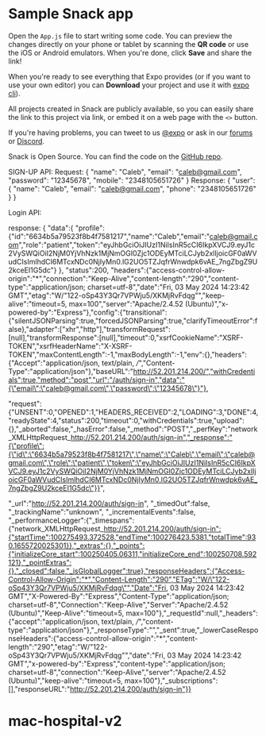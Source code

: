 # Sample Snack app

Open the `App.js` file to start writing some code. You can preview the changes directly on your phone or tablet by scanning the **QR code** or use the iOS or Android emulators. When you're done, click **Save** and share the link!

When you're ready to see everything that Expo provides (or if you want to use your own editor) you can **Download** your project and use it with [expo cli](https://docs.expo.dev/get-started/installation/#expo-cli)).

All projects created in Snack are publicly available, so you can easily share the link to this project via link, or embed it on a web page with the `<>` button.

If you're having problems, you can tweet to us [@expo](https://twitter.com/expo) or ask in our [forums](https://forums.expo.dev/c/expo-dev-tools/61) or [Discord](https://chat.expo.dev/).

Snack is Open Source. You can find the code on the [GitHub repo](https://github.com/expo/snack).

SIGN-UP API:
Request:
{
  "name": "Caleb",
  "email": "caleb@gmail.com",
  "password": "12345678",
  "mobile": "2348105651726"
}
Response:
{
  "user": {
    "name": "Caleb",
    "email": "caleb@gmail.com",
    "phone": "2348105651726"
  }
}

Login API:

response:
{
  "data":{
        "profile":{"id":"6634b5a79523f8b4f7581217","name":"Caleb","email":"caleb@gmail.com","role":"patient","token":"eyJhbGciOiJIUzI1NiIsInR5cCI6IkpXVCJ9.eyJ1c2VySWQiOiI2NjM0YjVhNzk1MjNmOGI0Zjc1ODEyMTciLCJyb2xlIjoicGF0aWVudCIsImlhdCI6MTcxNDc0NjIyMn0.lG2UO5TZJqfrWnwdpk6vAE_7ngZbgZ9U2kceEI1G5dc"}
       },
  "status":200,
  "headers":{"access-control-allow-origin":"*","connection":"Keep-Alive","content-length":"290","content-type":"application/json; charset=utf-8","date":"Fri, 03 May 2024 14:23:42 GMT","etag":"W/\"122-oSp43Y3Qr7VPWju5/XKMjRvFdqg\"","keep-alive":"timeout=5, max=100","server":"Apache/2.4.52 (Ubuntu)","x-powered-by":"Express"},"config":{"transitional":{"silentJSONParsing":true,"forcedJSONParsing":true,"clarifyTimeoutError":false},"adapter":["xhr","http"],"transformRequest":[null],"transformResponse":[null],"timeout":0,"xsrfCookieName":"XSRF-TOKEN","xsrfHeaderName":"X-XSRF-TOKEN","maxContentLength":-1,"maxBodyLength":-1,"env":{},"headers":{"Accept":"application/json, text/plain, */*","Content-Type":"application/json"},"baseURL":"http://52.201.214.200/","withCredentials":true,"method":"post","url":"/auth/sign-in","data":"{\"email\":\"caleb@gmail.com\",\"password\":\"12345678\"}"},
  
  "request":{"UNSENT":0,"OPENED":1,"HEADERS_RECEIVED":2,"LOADING":3,"DONE":4,"readyState":4,"status":200,"timeout":0,"withCredentials":true,"upload":{},"_aborted":false,"_hasError":false,"_method":"POST","_perfKey":"network_XMLHttpRequest_http://52.201.214.200/auth/sign-in","_response":"{\"profile\":{\"id\":\"6634b5a79523f8b4f7581217\",\"name\":\"Caleb\",\"email\":\"caleb@gmail.com\",\"role\":\"patient\",\"token\":\"eyJhbGciOiJIUzI1NiIsInR5cCI6IkpXVCJ9.eyJ1c2VySWQiOiI2NjM0YjVhNzk1MjNmOGI0Zjc1ODEyMTciLCJyb2xlIjoicGF0aWVudCIsImlhdCI6MTcxNDc0NjIyMn0.lG2UO5TZJqfrWnwdpk6vAE_7ngZbgZ9U2kceEI1G5dc\"}}",
  
  "_url":"http://52.201.214.200/auth/sign-in",
  "_timedOut":false,
  "_trackingName":"unknown",
  "_incrementalEvents":false,
  "_performanceLogger":{"_timespans":{"network_XMLHttpRequest_http://52.201.214.200/auth/sign-in":{"startTime":100275493.372528,"endTime":100276423.5381,"totalTime":930.1655720025301}},"_extras":{},"_points":{"initializeCore_start":100250405.06311,"initializeCore_end":100250708.592121},"_pointExtras":{},"_closed":false,"_isGlobalLogger":true},"responseHeaders":{"Access-Control-Allow-Origin":"*","Content-Length":"290","ETag":"W/\"122-oSp43Y3Qr7VPWju5/XKMjRvFdqg\"","Date":"Fri, 03 May 2024 14:23:42 GMT","X-Powered-By":"Express","Content-Type":"application/json; charset=utf-8","Connection":"Keep-Alive","Server":"Apache/2.4.52 (Ubuntu)","Keep-Alive":"timeout=5, max=100"},"_requestId":null,"_headers":{"accept":"application/json, text/plain, */*","content-type":"application/json"},"_responseType":"","_sent":true,"_lowerCaseResponseHeaders":{"access-control-allow-origin":"*","content-length":"290","etag":"W/\"122-oSp43Y3Qr7VPWju5/XKMjRvFdqg\"","date":"Fri, 03 May 2024 14:23:42 GMT","x-powered-by":"Express","content-type":"application/json; charset=utf-8","connection":"Keep-Alive","server":"Apache/2.4.52 (Ubuntu)","keep-alive":"timeout=5, max=100"},"_subscriptions":[],"responseURL":"http://52.201.214.200/auth/sign-in"}}


# mac-hospital-v2